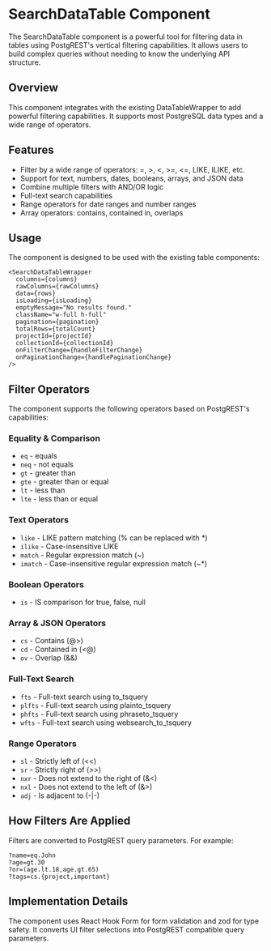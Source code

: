 # SearchDataTable Component

The SearchDataTable component is a powerful tool for filtering data in tables using PostgREST's vertical filtering capabilities. It allows users to build complex queries without needing to know the underlying API structure.

## Overview

This component integrates with the existing DataTableWrapper to add powerful filtering capabilities. It supports most PostgreSQL data types and a wide range of operators.

## Features

- Filter by a wide range of operators: =, >, <, >=, <=, LIKE, ILIKE, etc.
- Support for text, numbers, dates, booleans, arrays, and JSON data
- Combine multiple filters with AND/OR logic
- Full-text search capabilities
- Range operators for date ranges and number ranges
- Array operators: contains, contained in, overlaps

## Usage

The component is designed to be used with the existing table components:

```tsx
<SearchDataTableWrapper
  columns={columns}
  rawColumns={rawColumns}
  data={rows}
  isLoading={isLoading}
  emptyMessage="No results found."
  className="w-full h-full"
  pagination={pagination}
  totalRows={totalCount}
  projectId={projectId}
  collectionId={collectionId}
  onFilterChange={handleFilterChange}
  onPaginationChange={handlePaginationChange}
/>
```

## Filter Operators

The component supports the following operators based on PostgREST's capabilities:

### Equality & Comparison
- `eq` - equals
- `neq` - not equals
- `gt` - greater than
- `gte` - greater than or equal
- `lt` - less than
- `lte` - less than or equal

### Text Operators
- `like` - LIKE pattern matching (% can be replaced with *)
- `ilike` - Case-insensitive LIKE
- `match` - Regular expression match (~)
- `imatch` - Case-insensitive regular expression match (~*)

### Boolean Operators
- `is` - IS comparison for true, false, null

### Array & JSON Operators
- `cs` - Contains (@>)
- `cd` - Contained in (<@)
- `ov` - Overlap (&&)

### Full-Text Search
- `fts` - Full-text search using to_tsquery
- `plfts` - Full-text search using plainto_tsquery
- `phfts` - Full-text search using phraseto_tsquery
- `wfts` - Full-text search using websearch_to_tsquery

### Range Operators
- `sl` - Strictly left of (<<)
- `sr` - Strictly right of (>>)
- `nxr` - Does not extend to the right of (&<)
- `nxl` - Does not extend to the left of (&>)
- `adj` - Is adjacent to (-|-)

## How Filters Are Applied

Filters are converted to PostgREST query parameters. For example:

```
?name=eq.John
?age=gt.30
?or=(age.lt.18,age.gt.65)
?tags=cs.{project,important}
```

## Implementation Details

The component uses React Hook Form for form validation and zod for type safety. It converts UI filter selections into PostgREST compatible query parameters.